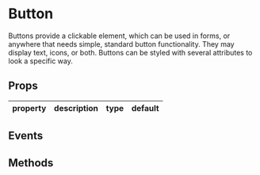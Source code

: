# Button

Buttons provide a clickable element, which can be used in forms, or anywhere that needs simple, standard button functionality. They may display text, icons, or both. Buttons can be styled with several attributes to look a specific way.

## Props

| property | description | type | default |
|----------|-------------|------|---------|

## Events

## Methods
